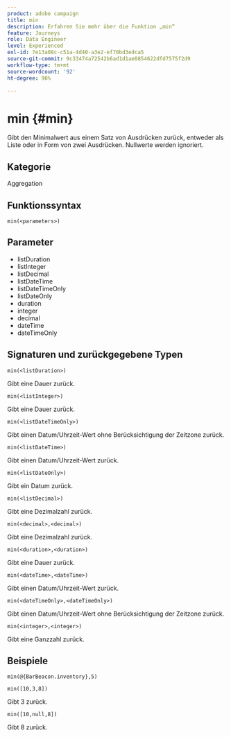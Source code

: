 ```yaml
---
product: adobe campaign
title: min
description: Erfahren Sie mehr über die Funktion „min“
feature: Journeys
role: Data Engineer
level: Experienced
exl-id: 7e13a08c-c51a-4d40-a3e2-ef70bd3edca5
source-git-commit: 9c33474a72542b6ad1d1ae0854622dfd7575f2d9
workflow-type: tm+mt
source-wordcount: '92'
ht-degree: 96%

---
```


# min {#min}

Gibt den Minimalwert aus einem Satz von Ausdrücken zurück, entweder als Liste oder in Form von zwei Ausdrücken. Nullwerte werden ignoriert.

## Kategorie

Aggregation

## Funktionssyntax

`min(<parameters>)`

## Parameter

* listDuration
* listInteger
* listDecimal
* listDateTime
* listDateTimeOnly
* listDateOnly
* duration
* integer
* decimal
* dateTime
* dateTimeOnly

## Signaturen und zurückgegebene Typen

`min(<listDuration>)`

Gibt eine Dauer zurück.

`min(<listInteger>)`

Gibt eine Dauer zurück.

`min(<listDateTimeOnly>)`

Gibt einen Datum/Uhrzeit-Wert ohne Berücksichtigung der Zeitzone zurück.

`min(<listDateTime>)`

Gibt einen Datum/Uhrzeit-Wert zurück.

`min(<listDateOnly>)`

Gibt ein Datum zurück.

`min(<listDecimal>)`

Gibt eine Dezimalzahl zurück.

`min(<decimal>,<decimal>)`

Gibt eine Dezimalzahl zurück.

`min(<duration>,<duration>)`

Gibt eine Dauer zurück.

`min(<dateTime>,<dateTime>)`

Gibt einen Datum/Uhrzeit-Wert zurück.

`min(<dateTimeOnly>,<dateTimeOnly>)`

Gibt einen Datum/Uhrzeit-Wert ohne Berücksichtigung der Zeitzone zurück.

`min(<integer>,<integer>)`

Gibt eine Ganzzahl zurück.

## Beispiele

`min(@{BarBeacon.inventory},5)`

`min([10,3,8])`

Gibt 3 zurück.

`min([10,null,8])`

Gibt 8 zurück.
